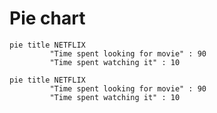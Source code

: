 # Pie chart

```
pie title NETFLIX
         "Time spent looking for movie" : 90
         "Time spent watching it" : 10
```

``` mermaid
pie title NETFLIX
         "Time spent looking for movie" : 90
         "Time spent watching it" : 10
```